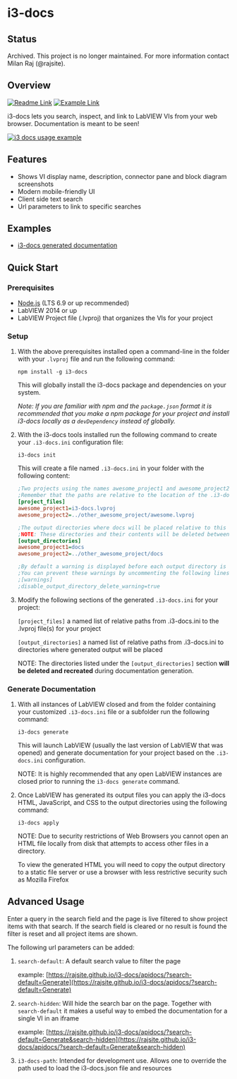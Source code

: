 # i3-docs

## Status

Archived. This project is no longer maintained. For more information contact Milan Raj (@rajsite).

## Overview
[![Readme Link](https://img.shields.io/badge/Link-README-green.svg)](https://github.com/rajsite/i3-docs)
[![Example Link](https://img.shields.io/badge/Link-Example-green.svg)](https://rajsite.github.io/i3-docs/apidocs/)

i3-docs lets you search, inspect, and link to LabVIEW VIs from your web browser. Documentation is meant to be seen!

[![i3 docs usage example](http://i.imgur.com/ae4YYSo.gif)](https://rajsite.github.io/i3-docs/apidocs/)

## Features
- Shows VI display name, description, connector pane and block diagram screenshots
- Modern mobile-friendly UI
- Client side text search
- Url parameters to link to specific searches

## Examples
- [i3-docs generated documentation](https://rajsite.github.io/i3-docs/apidocs)

## Quick Start

### Prerequisites
- [Node.js](https://nodejs.org/en/) (LTS 6.9 or up recommended)
- LabVIEW 2014 or up
- LabVIEW Project file (.lvproj) that organizes the VIs for your project

### Setup
1. With the above prerequisites installed open a command-line in the folder with your `.lvproj` file and run the following command:

   `npm install -g i3-docs`

   This will globally install the i3-docs package and dependencies on your system.

   *Note: If you are familiar with npm and the `package.json` format it is recommended that you make a npm package for your project and install i3-docs locally as a `devDependency` instead of globally.*

2. With the i3-docs tools installed run the following command to create your `.i3-docs.ini` configuration file:

   `i3-docs init`

   This will create a file named `.i3-docs.ini` in your folder with the following content:

   ```ini
   ;Two projects using the names awesome_project1 and awesome_project2
   ;Remember that the paths are relative to the location of the .i3-docs.ini file
   [project_files]
   awesome_project1=i3-docs.lvproj
   awesome_project2=../other_awesome_project/awesome.lvproj

   ;The output directories where docs will be placed relative to this file (.i3-docs.ini)
   ;NOTE: These directories and their contents will be deleted between every run
   [output_directories]
   awesome_project1=docs
   awesome_project2=../other_awesome_project/docs

   ;By default a warning is displayed before each output directory is deleted
   ;You can prevent these warnings by uncommenting the following lines
   ;[warnings]
   ;disable_output_directory_delete_warning=true
   ```

3. Modify the following sections of the generated `.i3-docs.ini` for your project:

   `[project_files]` a named list of relative paths from .i3-docs.ini to the .lvproj file(s) for your project

   `[output_directories]` a named list of relative paths from .i3-docs.ini to directories where generated output will be placed

   NOTE: The directories listed under the `[output_directories]` section __will be deleted and recreated__ during documentation generation.

### Generate Documentation

1. With all instances of LabVIEW closed and from the folder containing your customized `.i3-docs.ini` file or a subfolder run the following command:

   `i3-docs generate`

   This will launch LabVIEW (usually the last version of LabVIEW that was opened) and generate documentation for your project based on the `.i3-docs.ini` configuration.

   NOTE: It is highly recommended that any open LabVIEW instances are closed prior to running the `i3-docs generate` command.

2. Once LabVIEW has generated its output files you can apply the i3-docs HTML, JavaScript, and CSS to the output directories using the following command:

   `i3-docs apply`

   NOTE: Due to security restrictions of Web Browsers you cannot open an HTML file locally from disk that attempts to access other files in a directory. 

   To view the generated HTML you will need to copy the output directory to a static file server or use a browser with less restrictive security such as Mozilla Firefox

## Advanced Usage
Enter a query in the search field and the page is live filtered to show project items with that search. If the search field is cleared or no result is found the filter is reset and all project items are shown.

The following url parameters can be added:

1. `search-default`: A default search value to filter the page
   
   example: [https://rajsite.github.io/i3-docs/apidocs/?search-default=Generate](https://rajsite.github.io/i3-docs/apidocs/?search-default=Generate)

2. `search-hidden`: Will hide the search bar on the page. Together with `search-default` it makes a useful way to embed the documentation for a single VI in an iframe

   example: [https://rajsite.github.io/i3-docs/apidocs/?search-default=Generate&search-hidden](https://rajsite.github.io/i3-docs/apidocs/?search-default=Generate&search-hidden)

3. `i3-docs-path`: Intended for development use. Allows one to override the path used to load the i3-docs.json file and resources
